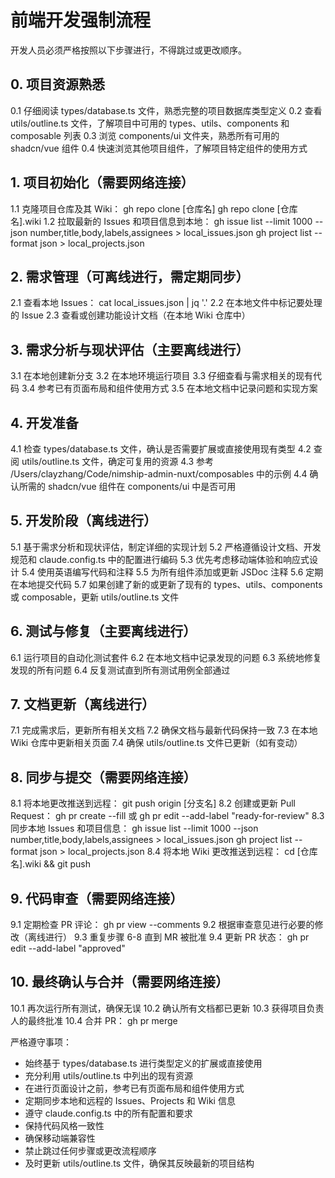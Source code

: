# 前端开发强制流程

开发人员必须严格按照以下步骤进行，不得跳过或更改顺序。

## 0. 项目资源熟悉

0.1 仔细阅读 types/database.ts 文件，熟悉完整的项目数据库类型定义
0.2 查看 utils/outline.ts 文件，了解项目中可用的 types、utils、components 和 composable 列表
0.3 浏览 components/ui 文件夹，熟悉所有可用的 shadcn/vue 组件
0.4 快速浏览其他项目组件，了解项目特定组件的使用方式

## 1. 项目初始化（需要网络连接）

1.1 克隆项目仓库及其 Wiki：
    gh repo clone [仓库名]
    gh repo clone [仓库名].wiki
1.2 拉取最新的 Issues 和项目信息到本地：
    gh issue list --limit 1000 --json number,title,body,labels,assignees > local_issues.json
    gh project list --format json > local_projects.json

## 2. 需求管理（可离线进行，需定期同步）

2.1 查看本地 Issues：
    cat local_issues.json | jq '.'
2.2 在本地文件中标记要处理的 Issue
2.3 查看或创建功能设计文档（在本地 Wiki 仓库中）

## 3. 需求分析与现状评估（主要离线进行）

3.1 在本地创建新分支
3.2 在本地环境运行项目
3.3 仔细查看与需求相关的现有代码
3.4 参考已有页面布局和组件使用方式
3.5 在本地文档中记录问题和实现方案

## 4. 开发准备

4.1 检查 types/database.ts 文件，确认是否需要扩展或直接使用现有类型
4.2 查阅 utils/outline.ts 文件，确定可复用的资源
4.3 参考 /Users/clayzhang/Code/nimship-admin-nuxt/composables 中的示例
4.4 确认所需的 shadcn/vue 组件在 components/ui 中是否可用

## 5. 开发阶段（离线进行）

5.1 基于需求分析和现状评估，制定详细的实现计划
5.2 严格遵循设计文档、开发规范和 claude.config.ts 中的配置进行编码
5.3 优先考虑移动端体验和响应式设计
5.4 使用英语编写代码和注释
5.5 为所有组件添加或更新 JSDoc 注释
5.6 定期在本地提交代码
5.7 如果创建了新的或更新了现有的 types、utils、components 或 composable，更新 utils/outline.ts 文件

## 6. 测试与修复（主要离线进行）

6.1 运行项目的自动化测试套件
6.2 在本地文档中记录发现的问题
6.3 系统地修复发现的所有问题
6.4 反复测试直到所有测试用例全部通过

## 7. 文档更新（离线进行）

7.1 完成需求后，更新所有相关文档
7.2 确保文档与最新代码保持一致
7.3 在本地 Wiki 仓库中更新相关页面
7.4 确保 utils/outline.ts 文件已更新（如有变动）

## 8. 同步与提交（需要网络连接）

8.1 将本地更改推送到远程：
    git push origin [分支名]
8.2 创建或更新 Pull Request：
    gh pr create --fill
    或
    gh pr edit --add-label "ready-for-review"
8.3 同步本地 Issues 和项目信息：
    gh issue list --limit 1000 --json number,title,body,labels,assignees > local_issues.json
    gh project list --format json > local_projects.json
8.4 将本地 Wiki 更改推送到远程：
    cd [仓库名].wiki && git push

## 9. 代码审查（需要网络连接）

9.1 定期检查 PR 评论：
    gh pr view --comments
9.2 根据审查意见进行必要的修改（离线进行）
9.3 重复步骤 6-8 直到 MR 被批准
9.4 更新 PR 状态：
    gh pr edit --add-label "approved"

## 10. 最终确认与合并（需要网络连接）

10.1 再次运行所有测试，确保无误
10.2 确认所有文档都已更新
10.3 获得项目负责人的最终批准
10.4 合并 PR：
    gh pr merge

严格遵守事项：

- 始终基于 types/database.ts 进行类型定义的扩展或直接使用
- 充分利用 utils/outline.ts 中列出的现有资源
- 在进行页面设计之前，参考已有页面布局和组件使用方式
- 定期同步本地和远程的 Issues、Projects 和 Wiki 信息
- 遵守 claude.config.ts 中的所有配置和要求
- 保持代码风格一致性
- 确保移动端兼容性
- 禁止跳过任何步骤或更改流程顺序
- 及时更新 utils/outline.ts 文件，确保其反映最新的项目结构
